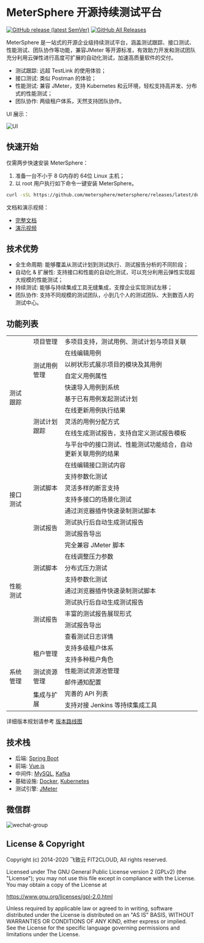 # MeterSphere 开源持续测试平台

[![GitHub release (latest SemVer)](https://img.shields.io/github/v/release/metersphere/metersphere)](https://github.com/metersphere/metersphere/releases/latest)
[![GitHub All Releases](https://img.shields.io/github/downloads/metersphere/metersphere/total)](https://github.com/metersphere/metersphere/releases)

MeterSphere 是一站式的开源企业级持续测试平台，涵盖测试跟踪、接口测试、性能测试、团队协作等功能，兼容JMeter 等开源标准，有效助力开发和测试团队充分利用云弹性进行高度可扩展的自动化测试，加速高质量软件的交付。

- 测试跟踪: 远超 TestLink 的使用体验；
- 接口测试: 类似 Postman 的体验；
- 性能测试: 兼容 JMeter，支持 Kubernetes 和云环境，轻松支持高并发、分布式的性能测试；
- 团队协作: 两级租户体系，天然支持团队协作。

UI 展示：

![UI](https://metersphere.io/images/screenshot/ss07.png)


## 快速开始

仅需两步快速安装 MeterSphere：

 1. 准备一台不小于 8 G内存的 64位 Linux 主机；
 2. 以 root 用户执行如下命令一键安装 MeterSphere。

```sh
curl -sSL https://github.com/metersphere/metersphere/releases/latest/download/quick_start.sh | sh
```

文档和演示视频：

- [完整文档](https://metersphere.io/docs/)
- [演示视频](http://video.fit2cloud.com/%E3%80%90%E6%BC%94%E7%A4%BA%E8%A7%86%E9%A2%91%E3%80%91202006%20MeterSphere%20v1.0%20%E5%8A%9F%E8%83%BD%E6%BC%94%E7%A4%BA.mp4)

## 技术优势
  
- 全生命周期: 能够覆盖从测试计划到测试执行、测试报告分析的不同阶段；
- 自动化 & 扩展性: 支持接口和性能的自动化测试，可以充分利用云弹性实现超大规模的性能测试；
- 持续测试: 能够与持续集成工具无缝集成，支撑企业实现测试左移；
- 团队协作: 支持不同规模的测试团队，小到几个人的测试团队、大到数百人的测试中心。

## 功能列表

<table>
    <tbody>
        <tr>
            <td rowspan="10">测试跟踪</td>
            <td>项目管理</td>
            <td>多项目支持，测试用例、测试计划与项目关联</td>
        </tr>
        <tr>
            <td rowspan="4">测试用例管理</td>
            <td>在线编辑用例</td>
        </tr>
        <tr>
            <td>以树状形式展示项目的模块及其用例</td>
        </tr>
        <tr>
            <td>自定义用例属性</td>
        </tr>
        <tr>
            <td>快速导入用例到系统</td>
        </tr>
        <tr>
            <td rowspan="5">测试计划跟踪</td>
            <td>基于已有用例发起测试计划</td>
        </tr>
        <tr>
            <td>在线更新用例执行结果</td>
        </tr>
        <tr>
            <td>灵活的用例分配方式</td>
        </tr>
        <tr>
            <td>在线生成测试报告，支持自定义测试报告模板</td>
        </tr>
        <tr>
            <td>与平台中的接口测试、性能测试功能结合，自动更新关联用例的结果</td>
        </tr>
        <tr>
            <td rowspan="7">接口测试</td>
            <td rowspan="5">测试脚本</td>
            <td>在线编辑接口测试内容</td>
        </tr>
        <tr>
            <td>支持参数化测试</td>
        </tr>
        <tr>
            <td>灵活多样的断言支持</td>
        </tr>
        <tr>
            <td>支持多接口的场景化测试</td>
        </tr>
        <tr>
            <td>通过浏览器插件快速录制测试脚本</td>
        </tr>
        <tr>
            <td rowspan="2">测试报告</td>
            <td>测试执行后自动生成测试报告</td>
        </tr>
        <tr>
            <td>测试报告导出</td>
        </tr>
        <tr>
            <td rowspan="9">性能测试</td>
            <td rowspan="5">测试脚本</td>
            <td>完全兼容&nbsp;JMeter&nbsp;脚本</td>
        </tr>
        <tr>
            <td>在线调整压力参数</td>
        </tr>
        <tr>
            <td>分布式压力测试</td>
        </tr>
        <tr>
            <td>支持参数化测试</td>
        </tr>
        <tr>
            <td>通过浏览器插件快速录制测试脚本</td>
        </tr>
        <tr>
            <td rowspan="4">测试报告</td>
            <td>测试执行后自动生成测试报告</td>
        </tr>
        <tr>
            <td>丰富的测试报告展现形式</td>
        </tr>
        <tr>
            <td>测试报告导出</td>
        </tr>
        <tr>
            <td>查看测试日志详情</td>
        </tr>
        <tr>
            <td rowspan="6">系统管理</td>
            <td rowspan="2">租户管理</td>
            <td>支持多级租户体系</td>
        </tr>
        <tr>
            <td>支持多种租户角色</td>
        </tr>
        <tr>
            <td rowspan="2">测试资源管理</td>
            <td>性能测试资源池管理</td>
        </tr>
        <tr>
            <td>邮件通知配置</td>
        </tr>
        <tr>
            <td rowspan="2">集成与扩展</td>
            <td>完善的&nbsp;API&nbsp;列表</td>
        </tr>
        <tr>
            <td>支持对接&nbsp;Jenkins&nbsp;等持续集成工具</td>
        </tr>
    </tbody>
</table>

详细版本规划请参考 [版本路线图](https://github.com/metersphere/metersphere/blob/master/ROADMAP.md)

## 技术栈

- 后端: [Spring Boot](https://www.tutorialspoint.com/spring_boot/spring_boot_introduction.htm)
- 前端: [Vue.js](https://vuejs.org/)
- 中间件: [MySQL](https://www.mysql.com/), [Kafka](https://kafka.apache.org/)
- 基础设施: [Docker](https://www.docker.com/), [Kubernetes](https://kubernetes.io/)
- 测试引擎: [JMeter](https://jmeter.apache.org/)

## 微信群

![wechat-group](https://metersphere.io/images/contact/wechat-group.png)

## License & Copyright

Copyright (c) 2014-2020 飞致云 FIT2CLOUD, All rights reserved.

Licensed under The GNU General Public License version 2 (GPLv2)  (the "License"); you may not use this file except in compliance with the License. You may obtain a copy of the License at

https://www.gnu.org/licenses/gpl-2.0.html

Unless required by applicable law or agreed to in writing, software distributed under the License is distributed on an "AS IS" BASIS, WITHOUT WARRANTIES OR CONDITIONS OF ANY KIND, either express or implied. See the License for the specific language governing permissions and limitations under the License.
